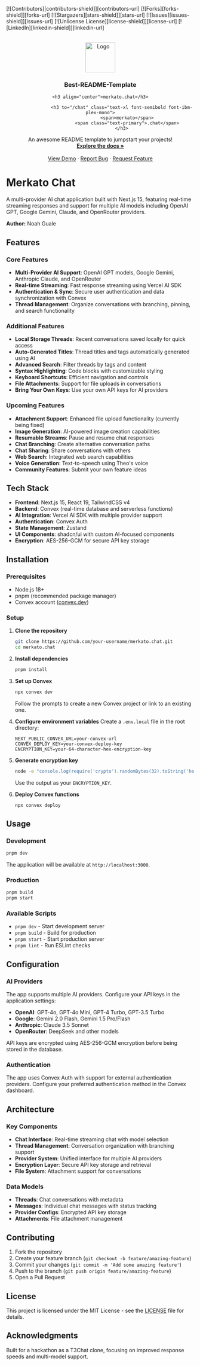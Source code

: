 [![Contributors][contributors-shield]][contributors-url]
[![Forks][forks-shield]][forks-url]
[![Stargazers][stars-shield]][stars-url]
[![Issues][issues-shield]][issues-url]
[![Unlicense License][license-shield]][license-url]
[![LinkedIn][linkedin-shield]][linkedin-url]

<br />
<div align="center">
  <a href="https://github.com/othneildrew/Best-README-Template">
    <img src="images/logo.png" alt="Logo" width="80" height="80">
  </a>

  <h3 align="center">Best-README-Template</h3>

    <h3 align="center">merkato.chat</h3>

  					<h3 to="/chat" class="text-xl font-semibold font-ibm-plex-mono">
						<span>merkato</span>
						<span class="text-primary">.chat</span>
					</h3>

  <p align="center">
    An awesome README template to jumpstart your projects!
    <br />
    <a href="https://github.com/othneildrew/Best-README-Template"><strong>Explore the docs »</strong></a>
    <br />
    <br />
    <a href="https://github.com/othneildrew/Best-README-Template">View Demo</a>
    &middot;
    <a href="https://github.com/othneildrew/Best-README-Template/issues/new?labels=bug&template=bug-report---.md">Report Bug</a>
    &middot;
    <a href="https://github.com/othneildrew/Best-README-Template/issues/new?labels=enhancement&template=feature-request---.md">Request Feature</a>
  </p>
</div>

# Merkato Chat

A multi-provider AI chat application built with Next.js 15, featuring real-time streaming responses and support for multiple AI models including OpenAI GPT, Google Gemini, Claude, and OpenRouter providers.

**Author:** Noah Guale

## Features

### Core Features

- **Multi-Provider AI Support**: OpenAI GPT models, Google Gemini, Anthropic Claude, and OpenRouter
- **Real-time Streaming**: Fast response streaming using Vercel AI SDK
- **Authentication & Sync**: Secure user authentication and data synchronization with Convex
- **Thread Management**: Organize conversations with branching, pinning, and search functionality

### Additional Features

- **Local Storage Threads**: Recent conversations saved locally for quick access
- **Auto-Generated Titles**: Thread titles and tags automatically generated using AI
- **Advanced Search**: Filter threads by tags and content
- **Syntax Highlighting**: Code blocks with customizable styling
- **Keyboard Shortcuts**: Efficient navigation and controls
- **File Attachments**: Support for file uploads in conversations
- **Bring Your Own Keys**: Use your own API keys for AI providers

### Upcoming Features

- **Attachment Support**: Enhanced file upload functionality (currently being fixed)
- **Image Generation**: AI-powered image creation capabilities
- **Resumable Streams**: Pause and resume chat responses
- **Chat Branching**: Create alternative conversation paths
- **Chat Sharing**: Share conversations with others
- **Web Search**: Integrated web search capabilities
- **Voice Generation**: Text-to-speech using Theo's voice
- **Community Features**: Submit your own feature ideas

## Tech Stack

- **Frontend**: Next.js 15, React 19, TailwindCSS v4
- **Backend**: Convex (real-time database and serverless functions)
- **AI Integration**: Vercel AI SDK with multiple provider support
- **Authentication**: Convex Auth
- **State Management**: Zustand
- **UI Components**: shadcn/ui with custom AI-focused components
- **Encryption**: AES-256-GCM for secure API key storage

## Installation

### Prerequisites

- Node.js 18+
- pnpm (recommended package manager)
- Convex account ([convex.dev](https://convex.dev))

### Setup

1. **Clone the repository**

   ```bash
   git clone https://github.com/your-username/merkato.chat.git
   cd merkato.chat
   ```

2. **Install dependencies**

   ```bash
   pnpm install
   ```

3. **Set up Convex**

   ```bash
   npx convex dev
   ```

   Follow the prompts to create a new Convex project or link to an existing one.

4. **Configure environment variables**
   Create a `.env.local` file in the root directory:

   ```env
   NEXT_PUBLIC_CONVEX_URL=your-convex-url
   CONVEX_DEPLOY_KEY=your-convex-deploy-key
   ENCRYPTION_KEY=your-64-character-hex-encryption-key
   ```

5. **Generate encryption key**

   ```bash
   node -e "console.log(require('crypto').randomBytes(32).toString('hex'))"
   ```

   Use the output as your `ENCRYPTION_KEY`.

6. **Deploy Convex functions**
   ```bash
   npx convex deploy
   ```

## Usage

### Development

```bash
pnpm dev
```

The application will be available at `http://localhost:3000`.

### Production

```bash
pnpm build
pnpm start
```

### Available Scripts

- `pnpm dev` - Start development server
- `pnpm build` - Build for production
- `pnpm start` - Start production server
- `pnpm lint` - Run ESLint checks

## Configuration

### AI Providers

The app supports multiple AI providers. Configure your API keys in the application settings:

- **OpenAI**: GPT-4o, GPT-4o Mini, GPT-4 Turbo, GPT-3.5 Turbo
- **Google**: Gemini 2.0 Flash, Gemini 1.5 Pro/Flash
- **Anthropic**: Claude 3.5 Sonnet
- **OpenRouter**: DeepSeek and other models

API keys are encrypted using AES-256-GCM encryption before being stored in the database.

### Authentication

The app uses Convex Auth with support for external authentication providers. Configure your preferred authentication method in the Convex dashboard.

## Architecture

### Key Components

- **Chat Interface**: Real-time streaming chat with model selection
- **Thread Management**: Conversation organization with branching support
- **Provider System**: Unified interface for multiple AI providers
- **Encryption Layer**: Secure API key storage and retrieval
- **File System**: Attachment support for conversations

### Data Models

- **Threads**: Chat conversations with metadata
- **Messages**: Individual chat messages with status tracking
- **Provider Configs**: Encrypted API key storage
- **Attachments**: File attachment management

## Contributing

1. Fork the repository
2. Create your feature branch (`git checkout -b feature/amazing-feature`)
3. Commit your changes (`git commit -m 'Add some amazing feature'`)
4. Push to the branch (`git push origin feature/amazing-feature`)
5. Open a Pull Request

## License

This project is licensed under the MIT License - see the [LICENSE](LICENSE) file for details.

## Acknowledgments

Built for a hackathon as a T3Chat clone, focusing on improved response speeds and multi-model support.
